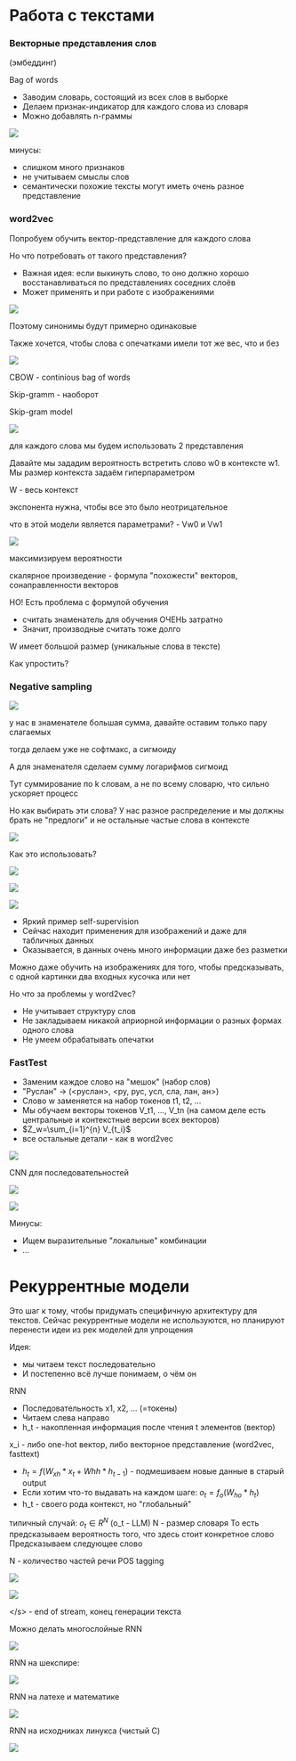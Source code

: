 # Работа с текстами

### Векторные представления слов

(эмбеддинг)

Bag of words
- Заводим словарь, состоящий из всех слов в выборке
- Делаем признак-индикатор для каждого слова из словаря
- Можно добавлять n-граммы

![](./Materials/Lect7-1760609277702.jpeg)

минусы:
- слишком много признаков
- не учитываем смыслы слов
- семантически похожие тексты могут иметь очень разное представление

### word2vec

Попробуем обучить вектор-представление для каждого слова

Но что потребовать от такого представления?

- Важная идея: если выкинуть слово, то оно должно хорошо восстанавливаться по представлениях соседних слоёв
- Может применять и при работе с изображениями

![](./Materials/Lect7-1760609539569.jpeg)

Поэтому синонимы будут примерно одинаковые

Также хочется, чтобы слова с опечатками имели тот же вес, что и без 

![](./Materials/Lect7-1760609638537.jpeg)

CBOW - continious bag of words

Skip-gramm - наоборот

Skip-gram model

![](./Materials/Lect7-1760609770415.jpeg)

для каждого слова мы будем использовать 2 представления

Давайте мы зададим вероятность встретить слово w0 в контексте w1. Мы размер контекста задаём гиперпараметром

W - весь контекст

экспонента нужна, чтобы все это было неотрицательное

что в этой модели является параметрами? - Vw0 и Vw1

![](./Materials/Lect7-1760610172587.jpeg)

максимизируем вероятности

скалярное произведение - формула "похожести" векторов, сонаправленности векторов


НО! Есть проблема с формулой обучения

- считать знаменатель для обучения ОЧЕНЬ затратно
- Значит, производные считать тоже долго

W имеет большой размер (уникальные слова в тексте)

Как упростить?

### Negative sampling

![](./Materials/Lect7-1760610517977.jpeg)

у нас в знаменателе большая сумма, давайте оставим только пару слагаемых

тогда делаем уже не софтмакс, а сигмоиду

А для знаменателя сделаем сумму логарифмов сигмоид

Тут суммирование по k словам, а не по всему словарю, что сильно ускоряет процесс

Но как выбирать эти слова? У нас разное распределение и мы должны брать не "предлоги" и не остальные частые слова в контексте

![](./Materials/Lect7-1760610991905.jpeg)

Как это использовать?

![](./Materials/Lect7-1760611265025.jpeg)

![](./Materials/Lect7-1760611382690.jpeg)

![](./Materials/Lect7-1760611393144.jpeg)

- Яркий пример self-supervision
- Сейчас находит применения для изображений и даже для табличных данных
- Оказывается, в данных очень много информации даже без разметки

Можно даже обучить на изображениях для того, чтобы предсказывать, с одной картинки два входных кусочка или нет

Но что за проблемы у word2vec?

- Не учитывает структуру слов
- Не закладываем никакой априорной информации о разных формах одного слова
- Не умеем обрабатывать опечатки

### FastTest

- Заменим каждое слово на "мешок" (набор слов)
- "Руслан" -> (<руслан>, <ру, рус, усл, сла, лан, ан>)
- Слово w заменяется на набор токенов t1, t2, ...
- Мы обучаем векторы токенов V_t1, ..., V_tn (на самом деле есть центральные и контекстные версии всех векторов)
- $Z_w=\sum_{i=1}^{n} V_{t_i}$ 
- все остальные детали - как в word2vec

![](./Materials/Lect7-1760611931115.jpeg)

CNN для последовательностей

![](./Materials/Lect7-1760611992192.jpeg)

![](./Materials/Lect7-1760612337421.jpeg)

Минусы:
- Ищем выразительные "локальные" комбинации
- ...

# Рекуррентные модели

Это шаг к тому, чтобы придумать специфичную архитектуру для текстов. Сейчас рекуррентные модели не используются, но планируют перенести идеи из рек моделей для упрощения

Идея: 
- мы читаем текст последовательно
- И постепенно всё лучше понимаем, о чём он

RNN
- Последовательность x1, x2, ... (=токены)
- Читаем слева направо
- h_t - накопленная информация после чтения t элементов (вектор)

x_i - либо one-hot вектор, либо векторное представление (word2vec, fasttext)

- $h_t = f(W_{xh}*x_t + W{hh}*h_{t-1})$  - подмешиваем новые данные в старый output
- Если хотим что-то выдавать на каждом шаге: $o_t = f_o(W_{ho} * h_t)$ 
- h_t - своего рода контекст, но "глобальный"

типичный случай: $o_t \in R^N$  (o_t - LLM)
N - размер словаря
То есть предсказываем вероятность того, что здесь стоит конкретное слово
Предсказываем следующее слово

N - количество частей речи
POS tagging

![](./Materials/Lect7-1760612897402.jpeg)

![](./Materials/Lect7-1760612941208.jpeg)

\<\/s\> - end of stream, конец генерации текста

Можно делать многослойные RNN

![](./Materials/Lect7-1760613102032.jpeg)

RNN на шекспире:

![](./Materials/Lect7-1760613185131.jpeg)

RNN на латехе и математике

![](./Materials/Lect7-1760613265804.jpeg)

RNN на исходниках линукса (чистый C)

![](./Materials/Lect7-1760613304391.jpeg)



